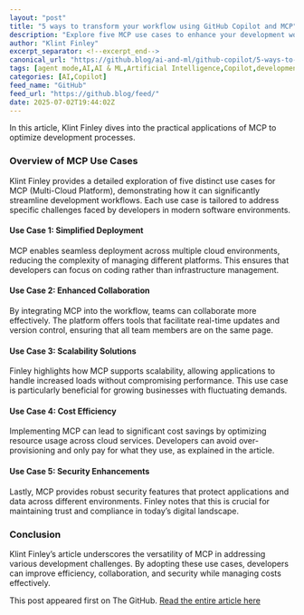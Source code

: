 ```yaml
---
layout: "post"
title: "5 ways to transform your workflow using GitHub Copilot and MCP"
description: "Explore five MCP use cases to enhance your development workflow in this insightful article by Klint Finley."
author: "Klint Finley"
excerpt_separator: <!--excerpt_end-->
canonical_url: "https://github.blog/ai-and-ml/github-copilot/5-ways-to-transform-your-workflow-using-github-copilot-and-mcp/"
tags: [agent mode,AI,AI & ML,Artificial Intelligence,Copilot,development workflow,GitHub Copilot,MCP,software tools]
categories: [AI,Copilot]
feed_name: "GitHub"
feed_url: "https://github.blog/feed/"
date: 2025-07-02T19:44:02Z
---
```


In this article, Klint Finley dives into the practical applications of MCP to optimize development processes. <!--excerpt_end--> 

### Overview of MCP Use Cases
Klint Finley provides a detailed exploration of five distinct use cases for MCP (Multi-Cloud Platform), demonstrating how it can significantly streamline development workflows. Each use case is tailored to address specific challenges faced by developers in modern software environments.

#### Use Case 1: Simplified Deployment
MCP enables seamless deployment across multiple cloud environments, reducing the complexity of managing different platforms. This ensures that developers can focus on coding rather than infrastructure management.

#### Use Case 2: Enhanced Collaboration
By integrating MCP into the workflow, teams can collaborate more effectively. The platform offers tools that facilitate real-time updates and version control, ensuring that all team members are on the same page.

#### Use Case 3: Scalability Solutions
Finley highlights how MCP supports scalability, allowing applications to handle increased loads without compromising performance. This use case is particularly beneficial for growing businesses with fluctuating demands.

#### Use Case 4: Cost Efficiency
Implementing MCP can lead to significant cost savings by optimizing resource usage across cloud services. Developers can avoid over-provisioning and only pay for what they use, as explained in the article.

#### Use Case 5: Security Enhancements
Lastly, MCP provides robust security features that protect applications and data across different environments. Finley notes that this is crucial for maintaining trust and compliance in today’s digital landscape.

### Conclusion
Klint Finley’s article underscores the versatility of MCP in addressing various development challenges. By adopting these use cases, developers can improve efficiency, collaboration, and security while managing costs effectively.

This post appeared first on The GitHub. [Read the entire article here](https://github.blog/ai-and-ml/github-copilot/5-ways-to-transform-your-workflow-using-github-copilot-and-mcp/)
